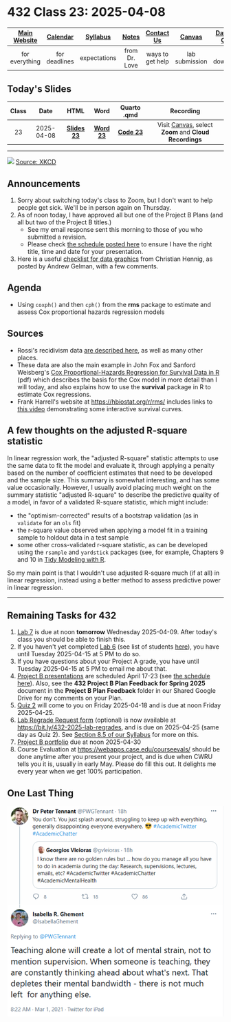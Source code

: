# 432 Class 23: 2025-04-08

[Main Website](https://thomaselove.github.io/432-2025/) | [Calendar](https://thomaselove.github.io/432-2025/calendar.html) | [Syllabus](https://thomaselove.github.io/432-syllabus-2025/) | [Notes](https://thomaselove.github.io/432-notes/) | [Contact Us](https://thomaselove.github.io/432-2025/contact.html) | [Canvas](https://canvas.case.edu) | [Data and Code](https://github.com/THOMASELOVE/432-data) | [Sources](https://github.com/THOMASELOVE/432-classes-2024/tree/main/sources)
:-----------: | :--------------: | :----------: | :---------: | :-------------: | :-----------: | :------------: |:------:
for everything | for deadlines | expectations | from Dr. Love | ways to get help | lab submission | for downloads | to read

## Today's Slides

Class | Date | HTML | Word | Quarto .qmd | Recording
:---: | :--------: | :------: | :------: | :------: | :-------------:
23 | 2025-04-08 | **[Slides 23](https://thomaselove.github.io/432-slides-2025/slides23.html)** | **[Word 23](https://thomaselove.github.io/432-slides-2025/slides23w.docx)** | **[Code 23](https://github.com/THOMASELOVE/432-slides-2025/blob/main/slides23.qmd)** | Visit [Canvas](https://canvas.case.edu/), select **Zoom** and **Cloud Recordings**

---

![](https://imgs.xkcd.com/comics/assigning_numbers.png) [Source: XKCD](https://xkcd.com/2610/)

## Announcements

1. Sorry about switching today's class to Zoom, but I don't want to help people get sick. We'll be in person again on Thursday.
2. As of noon today, I have approved all but one of the Project B Plans (and all but two of the Project B titles.)
    - See my email response sent this morning to those of you who submitted a revision.
    - Please check [the schedule posted here](https://github.com/THOMASELOVE/432-classes-2025/blob/main/projectB/README.md) to ensure I have the right title, time and date for your presentation.
3. Here is a useful [checklist for data graphics](https://statmodeling.stat.columbia.edu/2022/03/15/a-checklist-for-data-graphics/) from Christian Hennig, as posted by Andrew Gelman, with a few comments.

## Agenda

- Using `coxph()` and then `cph()` from the **rms** package to estimate and assess Cox proportional hazards regression models

## Sources

- Rossi's recidivism data [are described here](https://rdrr.io/cran/carData/man/Rossi.html), as well as many other places.
- These data are also the main example in John Fox and Sanford Weisberg's [Cox Proportional-Hazards Regression for Survival Data in R](https://www.john-fox.ca/Companion/appendices/Appendix-Cox-Regression.pdf) (pdf) which describes the basis for the Cox model in more detail than I will today, and also explains how to use the **survival** package in R to estimate Cox regressions.
- Frank Harrell's website at <https://hbiostat.org/r/rms/> includes links to [this video](https://www.youtube.com/watch?v=EoIB_Obddrk) demonstrating some interactive survival curves.

## A few thoughts on the adjusted R-square statistic

In linear regression work, the "adjusted R-square" statistic attempts to use the same data to fit the model and evaluate it, through applying a penalty based on the number of coefficient estimates that need to be developed and the sample size. This summary is somewhat interesting, and has some value occasionally. However, I usually avoid placing much weight on the summary statistic "adjusted R-square" to describe the predictive quality of a model, in favor of a validated R-square statistic, which might include:

- the "optimism-corrected" results of a bootstrap validation (as in `validate` for an `ols` fit)
- the r-square value observed when applying a model fit in a training sample to holdout data in a test sample
- some other cross-validated r-square statistic, as can be developed using the `rsample` and `yardstick` packages (see, for example, Chapters 9 and 10 in [Tidy Modeling with R](https://www.tmwr.org/).

So my main point is that I wouldn't use adjusted R-square much (if at all) in linear regression, instead using a better method to assess predictive power in linear regression.

----

## Remaining Tasks for 432

1. [Lab 7](https://thomaselove.github.io/432-2025/lab7.html) is due at noon **tomorrow** Wednesday 2025-04-09. After today's class you should be able to finish this.
2. If you haven't yet completed [Lab 6](https://thomaselove.github.io/432-2025/lab6.html) (see list of students [here](https://github.com/THOMASELOVE/432-classes-2025/tree/main/lab6#no-submission-yet)), you have until Tuesday 2025-04-15 at 5 PM to do so.
3. If you have questions about your Project A grade, you have until Tuesday 2025-04-15 at 5 PM to email me about that.
4. [Project B presentations](https://thomaselove.github.io/432-2025/projB.html#the-presentation) are scheduled April 17-23 (see [the schedule here]([https://github.com/THOMASELOVE/432-classes-2025/tree/main/projectB](https://github.com/THOMASELOVE/432-classes-2025/tree/main/projectB))). Also, see the **432 Project B Plan Feedback for Spring 2025** document in the **Project B Plan Feedback** folder in our Shared Google Drive for my comments on your Plan.
5. [Quiz 2](https://thomaselove.github.io/432-2025/quiz2.html) will come to you on Friday 2025-04-18 and is due at noon Friday 2025-04-25.
6. [Lab Regrade Request form](https://bit.ly/432-2025-lab-regrades) (optional) is now available at <https://bit.ly/432-2025-lab-regrades>, and is due on 2025-04-25 (same day as Quiz 2). See [Section 8.5 of our Syllabus](https://thomaselove.github.io/432-syllabus-2025/08-grading.html) for more on this.
7. [Project B portfolio](https://thomaselove.github.io/432-2025/projB.html#the-project-portfolio) due at noon 2025-04-30
8. Course Evaluation at <https://webapps.case.edu/courseevals/> should be done anytime after you present your project, and is due when CWRU tells you it is, usually in early May. Please do fill this out. It delights me every year when we get 100% participation.


## One Last Thing

![](ghement_tw.png)

